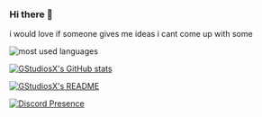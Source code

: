 ### Hi there 👋
i would love if someone gives me ideas
i cant come up with some

![most used languages](https://github-readme-stats.vercel.app/api/top-langs/?username=GStudiosX2&theme=tokyonight)

[![GStudiosX's GitHub stats](https://github-readme-stats.vercel.app/api?username=GStudiosX2&theme=tokyonight&show_icons=true)](https://github.com/GStudiosX2/GStudiosX2)

[![GStudiosX's README](https://github-readme-stats.vercel.app/api/pin/?username=GStudiosX2&repo=GStudiosX2&theme=tokyonight&show_icons=true&show_owner=true)](https://github.com/GStudiosX2/GStudiosX2)

[![Discord Presence](https://lanyard.cnrad.dev/api/389841806025687050)](https://discord.com/users/389841806025687050)
